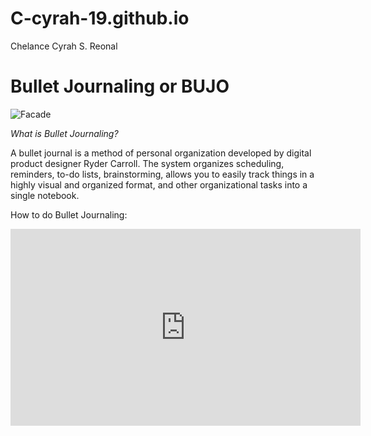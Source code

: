 # C-cyrah-19.github.io
Chelance Cyrah S. Reonal

# Bullet Journaling or BUJO
![Facade](https://i.pinimg.com/564x/19/9e/6e/199e6ecbe1251a86ced25e5af1920943.jpg)

*What is Bullet Journaling?*

A bullet journal is a method of personal organization developed by digital product designer Ryder Carroll. The system organizes scheduling, reminders, to-do lists, brainstorming, allows you to easily track things in a highly visual and organized format, and other organizational tasks into a single notebook.

How to do Bullet Journaling:

<iframe width="560" height="315" src="https://www.youtube.com/embed/hKbzcjJLRRo?si=fQklWlUGsUhBXA-c" title="YouTube video player" frameborder="0" allow="accelerometer; autoplay; clipboard-write; encrypted-media; gyroscope; picture-in-picture; web-share" allowfullscreen></iframe>
